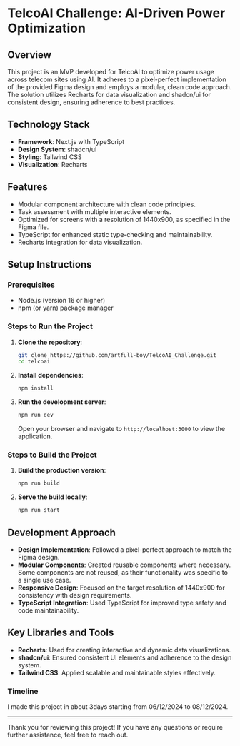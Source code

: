 # TelcoAI Challenge: AI-Driven Power Optimization

## Overview
This project is an MVP developed for TelcoAI to optimize power usage across telecom sites using AI. It adheres to a pixel-perfect implementation of the provided Figma design and employs a modular, clean code approach. The solution utilizes Recharts for data visualization and shadcn/ui for consistent design, ensuring adherence to best practices.

## Technology Stack
- **Framework**: Next.js with TypeScript
- **Design System**: shadcn/ui
- **Styling**: Tailwind CSS
- **Visualization**: Recharts

## Features
- Modular component architecture with clean code principles.
- Task assessment with multiple interactive elements.
- Optimized for screens with a resolution of 1440x900, as specified in the Figma file.
- TypeScript for enhanced static type-checking and maintainability.
- Recharts integration for data visualization.

## Setup Instructions
### Prerequisites
- Node.js (version 16 or higher)
- npm (or yarn) package manager

### Steps to Run the Project
1. **Clone the repository**:
   ```bash
   git clone https://github.com/artfull-boy/TelcoAI_Challenge.git
   cd telcoai
   ```

2. **Install dependencies**:
   ```bash
   npm install
   ```

3. **Run the development server**:
   ```bash
   npm run dev
   ```
   Open your browser and navigate to `http://localhost:3000` to view the application.

### Steps to Build the Project
1. **Build the production version**:
   ```bash
   npm run build
   ```

2. **Serve the build locally**:
   ```bash
   npm run start
   ```

## Development Approach
- **Design Implementation**: Followed a pixel-perfect approach to match the Figma design.
- **Modular Components**: Created reusable components where necessary. Some components are not reused, as their functionality was specific to a single use case.
- **Responsive Design**: Focused on the target resolution of 1440x900 for consistency with design requirements.
- **TypeScript Integration**: Used TypeScript for improved type safety and code maintainability.

## Key Libraries and Tools
- **Recharts**: Used for creating interactive and dynamic data visualizations.
- **shadcn/ui**: Ensured consistent UI elements and adherence to the design system.
- **Tailwind CSS**: Applied scalable and maintainable styles effectively.


### Timeline
I made this project in about 3days starting from 06/12/2024 to 08/12/2024.

---

Thank you for reviewing this project! If you have any questions or require further assistance, feel free to reach out.
